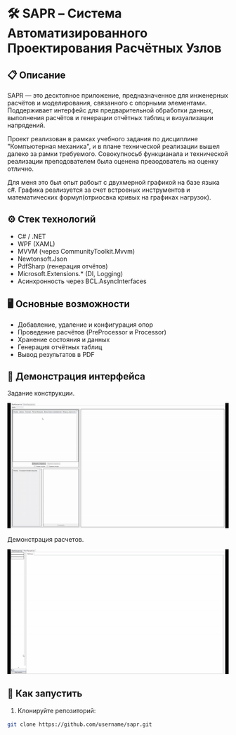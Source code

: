 # 🛠️ SAPR – Система Автоматизированного Проектирования Расчётных Узлов

## 📋 Описание

SAPR — это десктопное приложение, предназначенное для инженерных расчётов и моделирования, связанного с опорными элементами. Поддерживает интерфейс для предварительной обработки данных, выполнения расчётов и генерации отчётных таблиц и визуализации напрядений.

Проект реализован в рамках учебного задания по дисциплине "Компъютерная механика", и в плане технической реализации вышел далеко за рамки требуемого. Совокупносьб функцианала и технической реализации преподователем была оценена преаодователь на оценку отлично.

Для меня это был опыт рабоыт с двухмерной графикой на базе языка c#. Графика реализуется за счет встроеных инструментов и математических формул(отриосвка кривых на графиках нагрузок). 

## ⚙️ Стек технологий

- C# / .NET
- WPF (XAML)
- MVVM (через CommunityToolkit.Mvvm)
- Newtonsoft.Json
- PdfSharp (генерация отчётов)
- Microsoft.Extensions.* (DI, Logging)
- Асинхронность через BCL.AsyncInterfaces

## 🖥️ Основные возможности

- Добавление, удаление и конфигурация опор
- Проведение расчётов (PreProcessor и Processor)
- Хранение состояния и данных
- Генерация отчётных таблиц
- Вывод результатов в PDF

## 🎥 Демонстрация интерфейса

Задание конструкции.

![Demo](./demo.gif)

Демонстрация расчетов.

![Demo](./demo2.gif)

## 🚀 Как запустить

1. Клонируйте репозиторий:
```bash
git clone https://github.com/username/sapr.git
